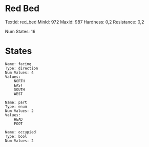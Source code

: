 # Red Bed
TextId: red_bed
MinId: 972
MaxId: 987
Hardness: 0,2
Resistance: 0,2

Num States: 16
# States
```
Name: facing
Type: direction
Num Values: 4
Values:
    NORTH
    EAST
    SOUTH
    WEST

Name: part
Type: enum
Num Values: 2
Values:
    HEAD
    FOOT

Name: occupied
Type: bool
Num Values: 2
```